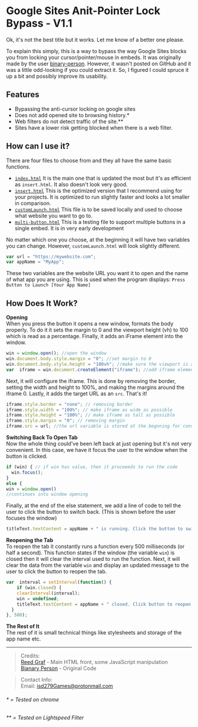 
# Google Sites Anit-Pointer Lock Bypass - V1.1

Ok, it's not the best title but it works. Let me know of a better one please.  

To explain this simply, this is a way to bypass the way Google Sites blocks you from locking your cursor/pointer/mouse in embeds. It was originally made by the user [binary-person](https://github.com/binary-person). However, it wasn't posted on GitHub and it was a little odd-looking if you could extract it. So, I figured I could spruce it up a bit and possibly improve its usability.

## Features

- Bypassing the anti-cursor locking on google sites
- Does not add opened site to browsing history.*
- Web filters do not detect traffic of the site.**
- Sites have a lower risk getting blocked when there is a web filter.

## How can I use it?

There are four files to choose from and they all have the same basic functions.

- [`index.html`](/index.html) It is the main one that is updated the most but it's as efficient as `insert.html`. It also doesn't look very good.
- [`insert.html`](/insert.html) This is the optimized version that I recommend using for your projects. It is optimized to run slightly faster and looks a lot smaller in comparison.
- [`customLaunch.html`](/customLaunch.html) This file is to be saved locally and used to choose what website you want to go to.
- [`multi-button.html`](/multi-button.html) This is a testing file to support multiple buttons in a single embed. It is in very early development

No matter which one you choose, at the beginning it will have two variables you can change. However, `customLaunch.html` will look slightly different.

```js
var url = "https://mywebsite.com";
var appName = "MyApp";
```

These two variables are the website URL you want it to open and the name of what app you are using. This is used when the program displays: `Press Button to Launch [Your App Name]`

## How Does It Work?

**Opening**  
When you press the button it opens a new window, formats the body properly. To do it it sets the margin to 0 and the viewport height (vh) to 100 which is read as a percentage. Finally, it adds an iFrame element into the window.

```js
win = window.open(); //open the window
win.document.body.style.margin = "0"; //set margin to 0
win.document.body.style.height = "100vh"; //make sure the viewport is as tall as possible
var  iframe = win.document.createElement("iframe"); //add iframe element
```

Next, it will configure the iframe. This is done by removing the border, setting the width and height to 100%, and making the margins around the iframe 0. Lastly, it adds the target URL as an `src`. That's it!

```js
iframe.style.border = "none"; // removing border
iframe.style.width = "100%"; // make iframe as wide as possible 
iframe.style.height = "100%"; // make iframe as tall as possible
iframe.style.margin = "0"; // removing margin
iframe.src = url; //the url variable is stored at the begnning for convenience
```

**Switching Back To Open Tab**  
Now the whole thing could've been left back at just opening but it's not very convenient.  In this case, we have it focus the user to the window when the button is clicked.

```js
if (win) { // if win has value, then it proceeeds to run the code
  win.focus();
} 
else {
win = window.open()
//continues into window opening
```

Finally, at the end of the else statement, we add a line of code to tell the user to click the button to switch back. (This is shown before the user focuses the window)

```js
titleText.textContent = appName + " is running. Click the button to switch to that tab.";
```

**Reopening the Tab**  
To reopen the tab it constantly runs a function every 500 milliseconds (or half a second). This function states if the window (the variable `win`) is closed then it will clear the interval used to run the function. Next, it will clear the data from the variable `win` and display an updated message to the user to click the button to reopen the tab.

```js
var  interval = setInterval(function() {
    if (win.closed) {
    clearInterval(interval);
    win = undefined;
    titleText.textContent = appName + " closed. Click button to reopen the game";
  }
}, 500);
```

**The Rest of It**  
The rest of it is small technical things like stylesheets and storage of the app name etc.

---

> Credits:  
> [Reed Graf](https://github.com/ReedGraf) - Main HTML front, some JavaScript manipulation  
> [Bianary Person](https://github.com/binary-person) - Original Code  

> Contact Info:  
> Email: [isd279Games@protonmail.com](isd279Games@protonmail.com)

###### * = Tested on chrome
###### ** = Tested on Lightspeed Filter
